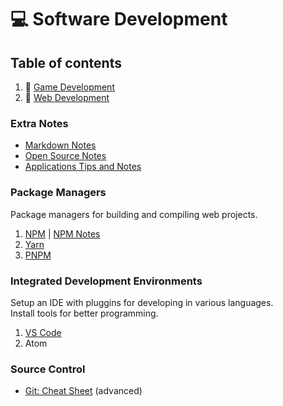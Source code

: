 # :computer: Software Development

## Table of contents

1. :file_folder: [Game Development](game-development/)
2. :file_folder: [Web Development](web-development/)

### Extra Notes

+ [Markdown Notes](markdown-notes.md)
+ [Open Source Notes](open-source-notes.md)
+ [Applications Tips and Notes](applications-tips-and-notes.md)

### Package Managers

Package managers for building and compiling web projects.

1. [NPM](https://www.npmjs.com/) | [NPM Notes](npm-notes.md)
2. [Yarn](https://yarnpkg.com/)
3. [PNPM](https://pnpm.js.org)

### Integrated Development Environments

Setup an IDE with pluggins for developing in various languages.  
Install tools for better programming.

1. [VS Code](ide-vs-code.md)
2. Atom

### Source Control

+ [Git: Cheat Sheet](https://dev.to/maxpou/git-cheat-sheet-advanced-3a17) (advanced)
